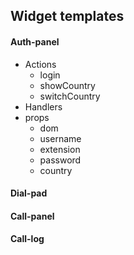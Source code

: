 ## Widget templates
#### Auth-panel
- Actions
  - login
  - showCountry
  - switchCountry
- Handlers
- props
  - dom
  - username
  - extension
  - password
  - country

#### Dial-pad
#### Call-panel
#### Call-log
